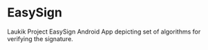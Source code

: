 EasySign
========

Laukik Project EasySign
Android App depicting set of algorithms for verifying the signature.
